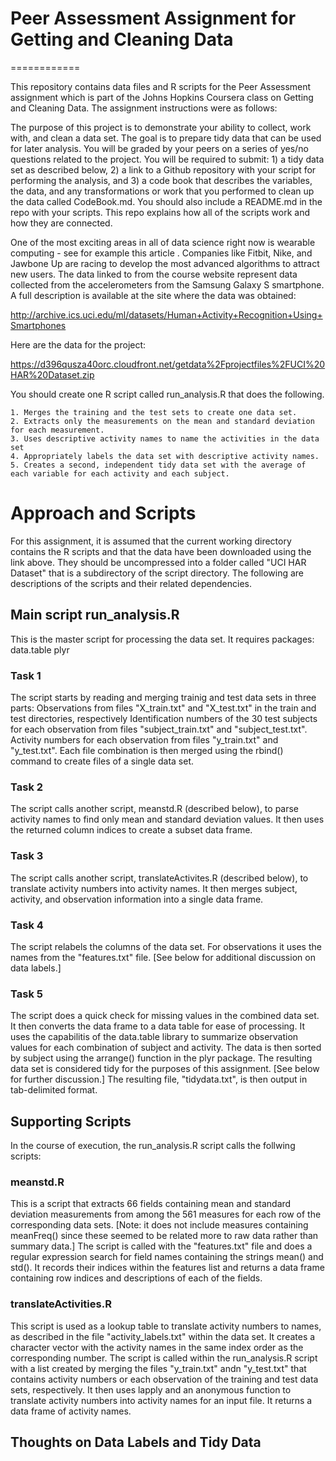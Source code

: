 # Peer Assessment Assignment for Getting and Cleaning Data
============

This repository contains data files and R scripts for the Peer Assessment assignment which is part of the Johns Hopkins Coursera class on Getting and Cleaning Data.  The assignment instructions were as follows:

The purpose of this project is to demonstrate your ability to collect, work with, and clean a data set. The goal is to prepare tidy data that can be used for later analysis. You will be graded by your peers on a series of yes/no questions related to the project. You will be required to submit: 1) a tidy data set as described below, 2) a link to a Github repository with your script for performing the analysis, and 3) a code book that describes the variables, the data, and any transformations or work that you performed to clean up the data called CodeBook.md. You should also include a README.md in the repo with your scripts. This repo explains how all of the scripts work and how they are connected. 

One of the most exciting areas in all of data science right now is wearable computing - see for example this article . Companies like Fitbit, Nike, and Jawbone Up are racing to develop the most advanced algorithms to attract new users. The data linked to from the course website represent data collected from the accelerometers from the Samsung Galaxy S smartphone. A full description is available at the site where the data was obtained:

http://archive.ics.uci.edu/ml/datasets/Human+Activity+Recognition+Using+Smartphones

Here are the data for the project:

https://d396qusza40orc.cloudfront.net/getdata%2Fprojectfiles%2FUCI%20HAR%20Dataset.zip

 You should create one R script called run_analysis.R that does the following. 

    1. Merges the training and the test sets to create one data set.
    2. Extracts only the measurements on the mean and standard deviation for each measurement. 
    3. Uses descriptive activity names to name the activities in the data set
    4. Appropriately labels the data set with descriptive activity names. 
    5. Creates a second, independent tidy data set with the average of each variable for each activity and each subject. 

# Approach and Scripts
For this assignment, it is assumed that the current working directory contains the R scripts and that the data have been downloaded using the link above.  They should be uncompressed into a folder called "UCI HAR Dataset" that is a subdirectory of the script directory.
The following are descriptions of the scripts and their related dependencies.

## Main script run_analysis.R
This is the master script for processing the data set.  It requires packages:
data.table
plyr

### Task 1
The script starts by reading and merging trainig and test data sets in three parts:
Observations from files "X_train.txt" and "X_test.txt" in the train and test directories, respectively
Identification numbers of the 30 test subjects for each observation from files "subject_train.txt" and "subject_test.txt".
Activity numbers for each observation from files "y_train.txt" and "y_test.txt".
Each file combination is then merged using the rbind() command to create files of a single data set.

### Task 2
The script calls another script, meanstd.R (described below), to parse activity names to find only mean and standard deviation values.  It then uses the returned column indices to create a subset data frame.

### Task 3
The script calls another script, translateActivites.R (described below), to translate activity numbers into activity names.  It then merges subject, activity, and observation information into a single data frame.

### Task 4
The script relabels the columns of the data set.  For observations it uses the names from the "features.txt" file.  [See below for additional discussion on data labels.]

### Task 5
The script does a quick check for missing values in the combined data set.  It then converts the data frame to a data table for ease of processing.  It uses the capabilitis of the data.table library to summarize observation values for each combination of subject and activity.  The data is then sorted by subject using the arrange() function in the plyr package.
The resulting data set is considered tidy for the purposes of this assignment.  [See below for further discussion.]  The resulting file, "tidydata.txt", is then output in tab-delimited format.

## Supporting Scripts
In the course of execution, the run_analysis.R script calls the follwing scripts:

### meanstd.R
This is a script that extracts 66 fields containing mean and standard deviation measurements from among the 561 measures for each row of the corresponding data sets.  [Note: it does not include measures containing meanFreq() since these seemed to be related more to raw data rather than summary data.]
The script is called with the "features.txt" file and does a regular expression search for field names containing the strings mean() and std().  It records their indices within the features list and returns a data frame containing row indices and descriptions of each of the fields.

### translateActivities.R
This script is used as a lookup table to translate activity numbers to names, as described in the file "activity_labels.txt" within the data set.  It creates a character vector with the activity names in the same index order as the corresponding number.  The script is called within the run_analysis.R script with a list created by merging the files "y_train.txt" andn "y_test.txt" that contains activity numbers or each observation of the training and test data sets, respectively.  It then uses lapply and an anonymous function to translate activity numbers into activity names for an input file.  It returns a data frame of activity names.

## Thoughts on Data Labels and Tidy Data

